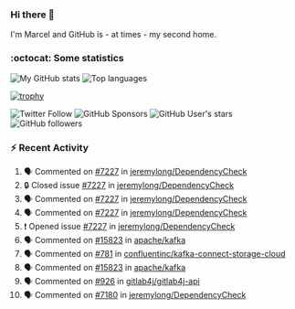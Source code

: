 ### Hi there 👋

I'm Marcel and GitHub is - at times - my second home.

<!--
**marcelstoer/marcelstoer** is a ✨ _special_ ✨ repository because its `README.md` (this file) appears on your GitHub profile.

Here are some ideas to get you started:

- 🔭 I’m currently working on ...
- 🌱 I’m currently learning ...
- 👯 I’m looking to collaborate on ...
- 🤔 I’m looking for help with ...
- 💬 Ask me about ...
- 📫 How to reach me: ...
- 😄 Pronouns: ...
- ⚡ Fun fact: ...
-->

### :octocat: Some statistics

<!-- https://github.com/anuraghazra/github-readme-stats -->

![My GitHub stats](https://github-readme-stats.vercel.app/api?username=marcelstoer&count_private=true&show_icons=true&hide_title=true)
![Top languages](https://github-readme-stats.vercel.app/api/top-langs/?username=marcelstoer&layout=compact&count_private=true&show_icons=true&hide_title=true&langs_count=10)

[![trophy](https://github-profile-trophy.vercel.app/?username=marcelstoer)](https://github.com/marcelstoer)

![Twitter Follow](https://img.shields.io/twitter/follow/frightanic?style=social)
![GitHub Sponsors](https://img.shields.io/github/sponsors/marcelstoer?style=social)
![GitHub User's stars](https://img.shields.io/github/stars/marcelstoer?style=social)
![GitHub followers](https://img.shields.io/github/followers/marcelstoer?style=social)

### :zap: Recent Activity

<!--START_SECTION:activity-->
1. 🗣 Commented on [#7227](https://github.com/jeremylong/DependencyCheck/issues/7227#issuecomment-2520409474) in [jeremylong/DependencyCheck](https://github.com/jeremylong/DependencyCheck)
2. 🔒 Closed issue [#7227](https://github.com/jeremylong/DependencyCheck/issues/7227) in [jeremylong/DependencyCheck](https://github.com/jeremylong/DependencyCheck)
3. 🗣 Commented on [#7227](https://github.com/jeremylong/DependencyCheck/issues/7227#issuecomment-2519595365) in [jeremylong/DependencyCheck](https://github.com/jeremylong/DependencyCheck)
4. 🗣 Commented on [#7227](https://github.com/jeremylong/DependencyCheck/issues/7227#issuecomment-2519414616) in [jeremylong/DependencyCheck](https://github.com/jeremylong/DependencyCheck)
5. ❗ Opened issue [#7227](https://github.com/jeremylong/DependencyCheck/issues/7227) in [jeremylong/DependencyCheck](https://github.com/jeremylong/DependencyCheck)
6. 🗣 Commented on [#15823](https://github.com/apache/kafka/pull/15823#issuecomment-2508168927) in [apache/kafka](https://github.com/apache/kafka)
7. 🗣 Commented on [#781](https://github.com/confluentinc/kafka-connect-storage-cloud/issues/781#issuecomment-2508149439) in [confluentinc/kafka-connect-storage-cloud](https://github.com/confluentinc/kafka-connect-storage-cloud)
8. 🗣 Commented on [#15823](https://github.com/apache/kafka/pull/15823#issuecomment-2508069034) in [apache/kafka](https://github.com/apache/kafka)
9. 🗣 Commented on [#926](https://github.com/gitlab4j/gitlab4j-api/issues/926#issuecomment-2506782973) in [gitlab4j/gitlab4j-api](https://github.com/gitlab4j/gitlab4j-api)
10. 🗣 Commented on [#7180](https://github.com/jeremylong/DependencyCheck/issues/7180#issuecomment-2500914164) in [jeremylong/DependencyCheck](https://github.com/jeremylong/DependencyCheck)
<!--END_SECTION:activity-->

